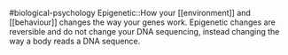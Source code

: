 #biological-psychology 
Epigenetic::How your [[environment]] and [[behaviour]] changes the way your genes work. Epigenetic changes are reversible and do not change your DNA sequencing, instead changing the way a body reads a DNA sequence.
<!--SR:!2023-12-21,3,250-->